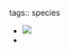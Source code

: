 tags:: species

- ![](https://jade-gentle-pony-196.mypinata.cloud/ipfs/bafkreiab36mia7lu66vc7gojj4g5p4vxmg6wvet36ylyomrrih5ferchee)
-